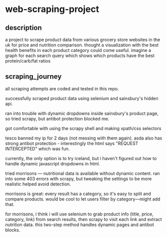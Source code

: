 # web-scraping-project

## description

a project to scrape product data from various grocery store websites in the uk for price and nutrition comparison. thought a visualization with the best health benefits in each product category could come useful. imagine a graph for each search query which shows which products have the best protein/carb/fat ratios

## scraping_journey

all scraping attempts are coded and tested in this repo.

successfully scraped product data using selenium and sainsbury's hidden api.

ran into trouble with dynamic dropdowns inside sainsbury's product page, so tried scrapy, but antibot protection blocked me. 

got comfortable with using the scrapy shell and making xpath/css selectors

tesco banned my ip for 2 days (not messing with them again). asda also has strong antibot protection - interestingly the html says "REQUEST INTERCEPTED" which was fun.

currently, the only option is to try iceland, but i haven't figured out how to handle dynamic javascript dropdowns in html. 

tried morrisons — nutritional data is available without dynamic content. ran into some 403 errors with scrapy, but tweaking the settings to be more realistic helped avoid detection.

morrisons is great: every result has a category, so it's easy to split and compare products. would be cool to let users filter by category—might add that.

for morrisons, i think i will use selenium to grab product info (title, price, category, link) from search results, then scrapy to visit each link and extract nutrition data. this two-step method handles dynamic pages and antibot blocks.





